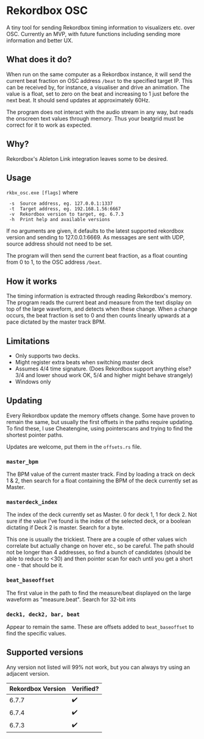 # Rekordbox OSC
A tiny tool for sending Rekordbox timing information to visualizers etc. over OSC. 
Currently an MVP, with future functions including sending more information and better UX.

## What does it do?
When run on the same computer as a Rekordbox instance, it will send the current beat fraction on OSC address `/beat` to the specified target IP. This can be received by, for instance, a visualiser and drive an animation. The value is a float, set to zero on the beat and increasing to 1 just before the next beat. It should send updates at approximately 60Hz. 

The program does not interact with the audio stream in any way, but reads the onscreen text values through memory. Thus your beatgrid must be correct for it to work as expected. 

## Why?
Rekordbox's Ableton Link integration leaves some to be desired.

## Usage
`rkbx_osc.exe [flags]`
where
```
 -s  Source address, eg. 127.0.0.1:1337
 -t  Target address, eg. 192.168.1.56:6667
 -v  Rekordbox version to target, eg. 6.7.3
 -h  Print help and available versions
```
If no arguments are given, it defaults to the latest supported rekordbox version and sending to 127.0.0.1:6669. As messages are sent with UDP, source address should not need to be set.

The program will then send the current beat fraction, as a float counting from 0 to 1, to the OSC address `/beat`.

## How it works
The timing information is extracted through reading Rekordbox's memory. The program reads the current beat and measure from the text display on top of the large waveform, and detects when these change.
When a change occurs, the beat fraction is set to 0 and then counts linearly upwards at a pace dictated by the master track BPM.

## Limitations
- Only supports two decks.
- Might register extra beats when switching master deck
- Assumes 4/4 time signature. (Does Rekordbox support anything else? 3/4 and lower shoud work OK, 5/4 and higher might behave strangely)
- Windows only

## Updating
Every Rekordbox update the memory offsets change. Some have proven to remain the same, but usually the first offsets in the paths require updating. 
To find these, I use Cheatengine, using pointerscans and trying to find the shortest pointer paths.

Updates are welcome, put them in the `offsets.rs` file.

### `master_bpm`
The BPM value of the current master track. Find by loading a track on deck 1 & 2, then search for a float containing the BPM of the deck currently set as Master.

### `masterdeck_index`
The index of the deck currently set as Master. 0 for deck 1, 1 for deck 2. Not sure if the value I've found is the index of the selected deck, or a boolean dictating if Deck 2 is master. Search for a byte.

This one is usually the trickiest. There are a couple of other values wich correlate but actually change on hover etc., so be careful. The path should not be longer than 4 addresses, so find a bunch of candidates (should be able to reduce to <30) and then pointer scan for each until you get a short one - that should be it.

### `beat_baseoffset`
The first value in the path to find the measure/beat displayed on the large waveform as "measure.beat". Search for 32-bit ints

### `deck1, deck2, bar, beat`
Appear to remain the same. These are offsets added to `beat_baseoffset` to find the specific values.

## Supported versions
Any version not listed will 99% not work, but you can always try using an adjacent version.

| Rekordbox Version  | Verified? |
| ----- | --- |
| 6.7.7 | ✔️ |
| 6.7.4 | ✔️ |
| 6.7.3 | ✔️ |
